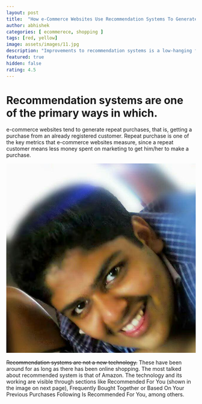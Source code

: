 ```yaml
---
layout: post
title:  "How e-Commerce Websites Use Recommendation Systems To Generate Repeat Purchases?"
author: abhishek
categories: [ ecommerece, shopping ]
tags: [red, yellow]
image: assets/images/11.jpg
description: "Improvements to recommendation systems is a low-hanging fruit that would not only ensure that customers have a high repeat rate but also improve customer experience."
featured: true
hidden: false
rating: 4.5
---
```

# Recommendation systems are one of the primary ways in which.
 e-commerce websites tend to generate repeat purchases, that is, getting a purchase from an already registered customer. Repeat purchase is one of the key metrics that e-commerce websites measure, since a repeat customer means less money spent on marketing to get him/her to make a purchase.

![IMG](assets/images/abhi.jpg)

~~Recommendation systems are not a new technology.~~
 These have been around for as long as there has been online shopping. The most talked about recommended system is that of Amazon. The technology and its working are visible through sections like Recommended For You (shown in the image on next page), Frequently Bought Together or Based On Your Previous Purchases Following Is Recommended For You, among others.
